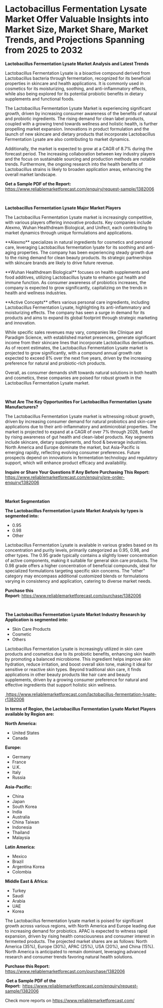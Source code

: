 <p><h1>Lactobacillus Fermentation Lysate Market Offer Valuable Insights into Market Size, Market Share, Market Trends, and Projections Spanning from 2025 to 2032</h1></p><p><strong>Lactobacillus Fermentation Lysate Market Analysis and Latest Trends</strong></p>
<p><p>Lactobacillus Fermentation Lysate is a bioactive compound derived from Lactobacillus bacteria through fermentation, recognized for its beneficial properties in skincare and health applications. It is commonly used in cosmetics for its moisturizing, soothing, and anti-inflammatory effects, while also being explored for its potential probiotic benefits in dietary supplements and functional foods.</p><p>The Lactobacillus Fermentation Lysate Market is experiencing significant growth, driven by increasing consumer awareness of the benefits of natural and probiotic ingredients. The rising demand for clean label products, coupled with a growing trend towards wellness and holistic health, is further propelling market expansion. Innovations in product formulation and the launch of new skincare and dietary products that incorporate Lactobacillus Fermentation Lysate are also contributing to market dynamics.</p><p>Additionally, the market is expected to grow at a CAGR of 8.7% during the forecast period. The increasing collaboration between key industry players and the focus on sustainable sourcing and production methods are notable trends. Furthermore, the ongoing research into the health benefits of Lactobacillus strains is likely to broaden application areas, enhancing the overall market landscape.</p></p>
<p><strong>Get a Sample PDF of the Report:&nbsp;</strong> <a href="https://www.reliablemarketforecast.com/enquiry/request-sample/1382006?utm_campaign=2820&utm_medium=2&utm_source=Github&utm_content=ia&utm_term=28022025&utm_id=lactobacillus-fermentation-lysate">https://www.reliablemarketforecast.com/enquiry/request-sample/1382006</a></p>
<p>&nbsp;</p>
<p><strong>Lactobacillus Fermentation Lysate Major Market Players</strong></p>
<p><p>The Lactobacillus Fermentation Lysate market is increasingly competitive, with various players offering innovative products. Key companies include Alexmo, Wuhan Healthdream Biological, and Unifect, each contributing to market dynamics through unique formulations and applications.</p><p>**Alexmo** specializes in natural ingredients for cosmetics and personal care, leveraging Lactobacillus fermentation lysate for its soothing and anti-aging properties. The company has been experiencing steady growth due to the rising demand for clean beauty products. Its strategic partnerships with skincare brands are likely to drive future revenue.</p><p>**Wuhan Healthdream Biological** focuses on health supplements and food additives, utilizing Lactobacillus lysate to enhance gut health and immune function. As consumer awareness of probiotics increases, the company is expected to grow significantly, capitalizing on the trends in health and wellness industries.</p><p>**Active Concepts** offers various personal care ingredients, including Lactobacillus Fermentation Lysate, highlighting its anti-inflammatory and moisturizing effects. The company has seen a surge in demand for its products and aims to expand its global footprint through strategic marketing and innovation.</p><p>While specific sales revenues may vary, companies like Clinique and Paradigm Science, with established market presences, generate significant income from their skincare lines that incorporate Lactobacillus derivatives. As of recent estimates, the Lactobacillus Fermentation Lysate market is projected to grow significantly, with a compound annual growth rate expected to exceed 8% over the next five years, driven by the increasing preference for natural and probiotic-rich products.</p><p>Overall, as consumer demands shift towards natural solutions in both health and cosmetics, these companies are poised for robust growth in the Lactobacillus Fermentation Lysate market.</p></p>
<p>&nbsp;</p>
<p><strong>What Are The Key Opportunities For Lactobacillus Fermentation Lysate Manufacturers?</strong></p>
<p><p>The Lactobacillus Fermentation Lysate market is witnessing robust growth, driven by increasing consumer demand for natural probiotics and skin-care applications due to their anti-inflammatory and antimicrobial properties. The market is projected to expand at a CAGR of over 7% through 2028, fueled by rising awareness of gut health and clean-label products. Key segments include skincare, dietary supplements, and food & beverage industries. North America and Europe dominate the market, but Asia-Pacific is emerging rapidly, reflecting evolving consumer preferences. Future prospects depend on innovations in fermentation technology and regulatory support, which will enhance product efficacy and availability.</p></p>
<p><strong>Inquire or Share Your Questions If Any Before Purchasing This Report:</strong> <a href="https://www.reliablemarketforecast.com/enquiry/pre-order-enquiry/1382006?utm_campaign=2820&utm_medium=2&utm_source=Github&utm_content=ia&utm_term=28022025&utm_id=lactobacillus-fermentation-lysate">https://www.reliablemarketforecast.com/enquiry/pre-order-enquiry/1382006</a></p>
<p>&nbsp;</p>
<p><strong>Market Segmentation</strong></p>
<p><strong>The Lactobacillus Fermentation Lysate Market Analysis by types is segmented into:</strong></p>
<p><ul><li>0.95</li><li>0.98</li><li>Other</li></ul></p>
<p><p>Lactobacillus Fermentation Lysate is available in various grades based on its concentration and purity levels, primarily categorized as 0.95, 0.98, and other types. The 0.95 grade typically contains a slightly lower concentration of active components, making it suitable for general skin care products. The 0.98 grade offers a higher concentration of beneficial compounds, ideal for specialized formulations targeting specific skin concerns. The "other" category may encompass additional customized blends or formulations varying in consistency and application, catering to diverse market needs.</p></p>
<p><strong>Purchase this Report:&nbsp;</strong><a href="https://www.reliablemarketforecast.com/purchase/1382006?utm_campaign=2820&utm_medium=2&utm_source=Github&utm_content=ia&utm_term=28022025&utm_id=lactobacillus-fermentation-lysate">https://www.reliablemarketforecast.com/purchase/1382006</a></p>
<p>&nbsp;</p>
<p><strong>The Lactobacillus Fermentation Lysate Market Industry Research by Application is segmented into:</strong></p>
<p><ul><li>Skin Care Products</li><li>Cosmetic</li><li>Others</li></ul></p>
<p><p>Lactobacillus Fermentation Lysate is increasingly utilized in skin care products and cosmetics due to its probiotic benefits, enhancing skin health by promoting a balanced microbiome. This ingredient helps improve skin hydration, reduce irritation, and boost overall skin tone, making it ideal for sensitive or reactive skin types. Beyond traditional skin care, it finds applications in other beauty products like hair care and beauty supplements, driven by a growing consumer preference for natural and effective ingredients that support holistic skin wellness.</p></p>
<p><a href="https://www.reliablemarketforecast.com/lactobacillus-fermentation-lysate-r1382006?utm_campaign=2820&utm_medium=2&utm_source=Github&utm_content=ia&utm_term=28022025&utm_id=lactobacillus-fermentation-lysate">&nbsp;https://www.reliablemarketforecast.com/lactobacillus-fermentation-lysate-r1382006</a></p>
<p><strong>In terms of Region, the Lactobacillus Fermentation Lysate Market Players available by Region are:</strong></p>
<p>
    <p> <strong> North America: </strong>
        <ul>
            <li>United States</li>
            <li>Canada</li>
        </ul>
        </p> 
    <p> <strong> Europe: </strong>
        <ul>
            <li>Germany</li>
            <li>France</li>
            <li>U.K.</li>
            <li>Italy</li>
            <li>Russia</li>
        </ul>
        </p> 
    <p> <strong> Asia-Pacific: </strong>
        <ul>
            <li>China</li>
            <li>Japan</li>
            <li>South Korea</li>
            <li>India</li>
            <li>Australia</li>
            <li>China Taiwan</li>
            <li>Indonesia</li>
            <li>Thailand</li>
            <li>Malaysia</li>
        </ul>
        </p> 
    <p> <strong> Latin America: </strong>
        <ul>
            <li>Mexico</li>
            <li>Brazil</li>
            <li>Argentina Korea</li>
            <li>Colombia</li>
        </ul>
        </p> 
    <p> <strong> Middle East & Africa: </strong>
        <ul>
            <li>Turkey</li>
            <li>Saudi</li>
            <li>Arabia</li>
            <li>UAE</li>
            <li>Korea</li>
        </ul>
    </p>
    </p>
<p><p>The Lactobacillus fermentation lysate market is poised for significant growth across various regions, with North America and Europe leading due to increasing demand for probiotics. APAC is expected to witness rapid expansion, driven by rising health consciousness and consumer interest in fermented products. The projected market shares are as follows: North America (35%), Europe (30%), APAC (25%), USA (20%), and China (15%). North America is anticipated to remain dominant, leveraging advanced research and consumer trends favoring natural health solutions.</p></p>
<p><strong>Purchase this Report: </strong><a href="https://www.reliablemarketforecast.com/purchase/1382006?utm_campaign=2820&utm_medium=2&utm_source=Github&utm_content=ia&utm_term=28022025&utm_id=lactobacillus-fermentation-lysate">https://www.reliablemarketforecast.com/purchase/1382006</a></p>
<p>&nbsp;<strong>Get a Sample PDF of the Report:&nbsp;&nbsp;</strong><a href="https://www.reliablemarketforecast.com/enquiry/request-sample/1382006?utm_campaign=2820&utm_medium=2&utm_source=Github&utm_content=ia&utm_term=28022025&utm_id=lactobacillus-fermentation-lysate">https://www.reliablemarketforecast.com/enquiry/request-sample/1382006</a></p>
<p><strong></strong></p>
<p>Check more reports on <a href="https://www.reliablemarketforecast.com/?utm_campaign=2820&utm_medium=2&utm_source=Github&utm_content=ia&utm_term=28022025&utm_id=lactobacillus-fermentation-lysate">https://www.reliablemarketforecast.com/</a></p>